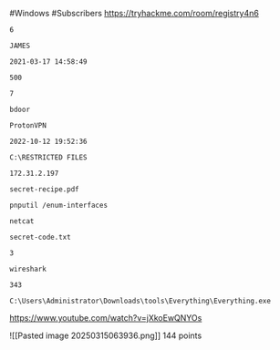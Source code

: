 #Windows  #Subscribers 
https://tryhackme.com/room/registry4n6

```
6

JAMES

2021-03-17 14:58:49

500

7

bdoor

ProtonVPN

2022-10-12 19:52:36

C:\RESTRICTED FILES

172.31.2.197 

secret-recipe.pdf

pnputil /enum-interfaces

netcat

secret-code.txt

3

wireshark

343

C:\Users\Administrator\Downloads\tools\Everything\Everything.exe

```

https://www.youtube.com/watch?v=jXkoEwQNYOs


![[Pasted image 20250315063936.png]]
144 points































